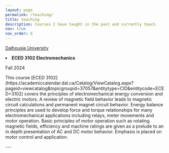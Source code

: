 ```yaml
---
layout: page
permalink: /teaching/
title: teaching
description: Courses I have taught in the past and currently teach.
nav: true
nav_order: 6
---
```


[Dalhousie University](https://www.dal.ca/faculty/engineering/electrical.html)
<li> <strong> ECED 3102 Electromechanics </strong> </li>
<p> Fall 2024 </p>
<p> This course [ECED 3102](https://academiccalendar.dal.ca/Catalog/ViewCatalog.aspx?pageid=viewcatalog&topicgroupid=37057&entitytype=CID&entitycode=ECED+3102) covers the principles of electromechanical energy conversion and electric motors. A review of magnetic field behavior leads to magnetic circuit calculations and permanent magnet circuit behavior. Energy balance principles are used to develop force and torque relationships for many electromechanical applications including relays, meter movements and motor operation. Basic principles of motor operation such as rotating magnetic fields, efficiency and machine ratings are given as a prelude to an in depth presentation of AC and DC motor behavior. Emphasis is placed on motor control and application.</p>
---
